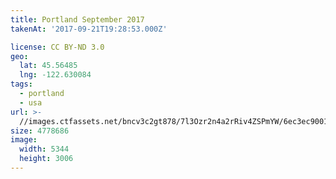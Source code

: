 ```yaml
---
title: Portland September 2017
takenAt: '2017-09-21T19:28:53.000Z'

license: CC BY-ND 3.0
geo:
  lat: 45.56485
  lng: -122.630084
tags:
  - portland
  - usa
url: >-
  //images.ctfassets.net/bncv3c2gt878/7l3Ozr2n4a2rRiv4ZSPmYW/6ec3ec90013ed14d1f7dece8cc4dcad8/portland-september-2017_37287236322_o
size: 4778686
image:
  width: 5344
  height: 3006
---
```

